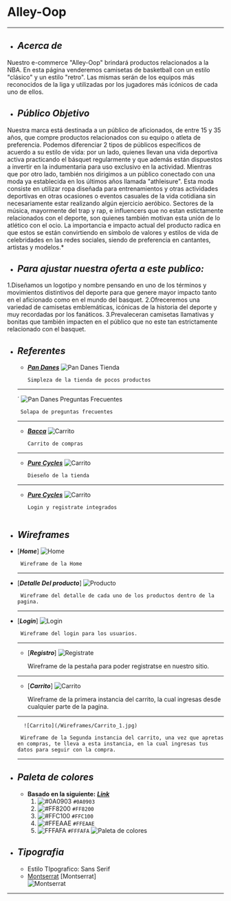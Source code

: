 # Alley-Oop
___

+ ## ___Acerca de___
    
Nuestro e-commerce "Alley-Oop" brindará productos relacionados a la NBA. En esta página venderemos camisetas de basketball con un estilo "clásico" y un estilo "retro". Las mismas serán de los equipos más reconocidos de la liga y utilizadas por los jugadores más icónicos de cada uno de ellos.

+ ## ___Público Objetivo___
Nuestra marca está destinada a un público de aficionados, de entre 15 y 35 años, que compre productos relacionados con su equipo o atleta de preferencia. Podemos diferenciar 2 tipos de públicos específicos de acuerdo a su estilo de vida: por un lado, quienes llevan una vida deportiva activa practicando el básquet regularmente y que además están dispuestos a invertir en la indumentaria para uso exclusivo en la actividad. Mientras que por otro lado, también nos dirigimos a un público conectado con una moda ya establecida en los últimos años llamada "athleisure". Esta moda consiste en utilizar ropa diseñada para entrenamientos y otras actividades deportivas en otras ocasiones o eventos casuales de la vida cotidiana sin necesariamente estar realizando algún ejercicio aeróbico. Sectores de la música, mayormente del trap y rap, e influencers que no estan estictamente relacionados con el deporte, son quienes también motivan esta unión de lo atlético con el ocio. La importancia e impacto actual del producto radica en que estos se están convirtiendo en símbolo de valores y estilos de vida de celebridades en las redes sociales, siendo de preferencia en cantantes, artistas y modelos.*

+ ## ___Para ajustar nuestra oferta a este publico:___

1.Diseñamos un logotipo y nombre pensando en uno de los términos y movimientos distintivos del deporte para que genere mayor impacto tanto en el aficionado como en el mundo del basquet.
2.Ofreceremos una variedad de camisetas emblemáticas, icónicas de la historia del deporte y muy recordadas por los fanáticos.
3.Prevaleceran camisetas llamativas y bonitas que también impacten en el público que no este tan estrictamente relacionado con el basquet.



+ ## ___Referentes___
    - [___Pan Danes___](https://www.pandanes.com.ar/)
        ![Pan Danes Tienda](/Capturas/Tienda_3.jpg)
        ```
       Simpleza de la tienda de pocos productos
    ___
  ´
        ![Pan Danes Preguntas Frecuentes](/Capturas/Tienda_4.jpg)
        
       Solapa de preguntas frecuentes
    ___

    - [___Bacca___](https://bacca.online/)
        ![Carrito](/Capturas/carrito.jpeg)
        ```
        Carrito de compras 
    ___  
    - [___Pure Cycles___](https://www.purecycles.com/collections/bicycles)
        ![Carrito](/Capturas/tienda.jpeg)
        ```
        Dieseño de la tienda 

    ___  
     - [___Pure Cycles___](https://www.stockcenter.com.ar/login)
        ![Carrito](/Capturas/log_in_registrate.jpeg)
        ```
        Login y registrate integrados 


+ ## ___Wireframes___ 

- [___Home___]
        ![Home](/Wireframes/Home.jpeg)
      
       Wireframe de la Home
    ___
- [___Detalle Del producto___]
        ![Producto](/Wireframes/Producto.jpg)
    
       Wireframe del detalle de cada uno de los productos dentro de la pagina.
    ___
- [___Login___]
        ![Login](/Wireframes/Login.jpg)
      
       Wireframe del login para los usuarios.
    ___
    - [___Registro___]
        ![Registrate](/Wireframes/registro.jpg)
     
       Wireframe de la pestaña para poder registratse en nuestro sitio.
    ___
    - [___Carrito___]
        ![Carrito](/Wireframes/Carrito_2.jpg)
     
       Wireframe de la primera instancia del carrito, la cual ingresas desde cualquier parte de la pagina.
       
    ___
        ![Carrito](/Wireframes/Carrito_1.jpg)
     
       Wireframe de la Segunda instancia del carrito, una vez que apretas en compras, te lleva a esta instancia, en la cual ingresas tus datos para seguir con la compra.
    ___


+ ## ___Paleta de colores___
    - __Basado en la siguiente:__ [___Link___](https://coolors.co/0a0903-ff8200-ffc100-ffeaae-fffafa)
        1. ![#0A0903](https://via.placeholder.com/15/0A0903/000000?text=+) `#0A0903`
        2. ![#FF8200](https://via.placeholder.com/15/FF8200/000000?text=+) `#FF8200`
        3. ![#FFC100](https://via.placeholder.com/15/FFC100/000000?text=+) `#FFC100`
        4. ![#FFEAAE](https://via.placeholder.com/15/FFEAAE/000000?text=+) `#FFEAAE`
        5. ![FFFAFA](https://via.placeholder.com/15/FFFAFA/000000?text=+) `#FFFAFA`
    ![Paleta de colores](/Design/Colores.png)
+ ## ___Tipografia___
    - Estilo TIpografico: Sans Serif 
    - [Montserrat](https://graffica.info/wp-content/uploads/2013/12/01-Montserrat1.png) [Montserrat]  
    ![Montserrat](/Design/Tipografia_monserrat.png)
___
